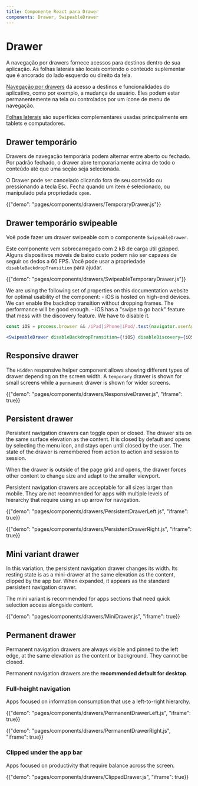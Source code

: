 ```yaml
---
title: Componente React para Drawer
components: Drawer, SwipeableDrawer
---
```


# Drawer

<p class="description">A navegação por drawers fornece acessos para destinos dentro de sua aplicação. As folhas laterais são locais contendo o conteúdo suplementar que é ancorado do lado esquerdo ou direito da tela.</p>

[Navegação por drawers](https://material.io/design/components/navigation-drawer.html) dá acesso a destinos e funcionalidades do aplicativo, como por exemplo, a mudança de usuário. Eles podem estar permanentemente na tela ou controlados por um ícone de menu de navegação.

[Folhas laterais](https://material.io/design/components/sheets-side.html) são superfícies complementares usadas principalmente em tablets e computadores.

## Drawer temporário

Drawers de navegação temporária podem alternar entre aberto ou fechado. Por padrão fechado, o drawer abre temporariamente acima de todo o conteúdo até que uma seção seja selecionada.

O Drawer pode ser cancelado clicando fora de seu conteúdo ou pressionando a tecla Esc. Fecha quando um item é selecionado, ou manipulado pela propriedade `open`.

{{"demo": "pages/components/drawers/TemporaryDrawer.js"}}

## Drawer temporário swipeable

Voê pode fazer um drawer swipeable com o componente `SwipeableDrawer`.

Este componente vem sobrecarregado com 2 kB de carga útil gzipped. Alguns dispositivos móveis de baixo custo podem não ser capazes de seguir os dedos a 60 FPS. Você pode usar a propriedade `disableBackdropTransition` para ajudar.

{{"demo": "pages/components/drawers/SwipeableTemporaryDrawer.js"}}

We are using the following set of properties on this documentation website for optimal usability of the component: - iOS is hosted on high-end devices. We can enable the backdrop transition without dropping frames. The performance will be good enough. - iOS has a "swipe to go back" feature that mess with the discovery feature. We have to disable it.

```jsx
const iOS = process.browser && /iPad|iPhone|iPod/.test(navigator.userAgent);

<SwipeableDrawer disableBackdropTransition={!iOS} disableDiscovery={iOS} />
```

## Responsive drawer

The `Hidden` responsive helper component allows showing different types of drawer depending on the screen width. A `temporary` drawer is shown for small screens while a `permanent` drawer is shown for wider screens.

{{"demo": "pages/components/drawers/ResponsiveDrawer.js", "iframe": true}}

## Persistent drawer

Persistent navigation drawers can toggle open or closed. The drawer sits on the same surface elevation as the content. It is closed by default and opens by selecting the menu icon, and stays open until closed by the user. The state of the drawer is remembered from action to action and session to session.

When the drawer is outside of the page grid and opens, the drawer forces other content to change size and adapt to the smaller viewport.

Persistent navigation drawers are acceptable for all sizes larger than mobile. They are not recommended for apps with multiple levels of hierarchy that require using an up arrow for navigation.

{{"demo": "pages/components/drawers/PersistentDrawerLeft.js", "iframe": true}}

{{"demo": "pages/components/drawers/PersistentDrawerRight.js", "iframe": true}}

## Mini variant drawer

In this variation, the persistent navigation drawer changes its width. Its resting state is as a mini-drawer at the same elevation as the content, clipped by the app bar. When expanded, it appears as the standard persistent navigation drawer.

The mini variant is recommended for apps sections that need quick selection access alongside content.

{{"demo": "pages/components/drawers/MiniDrawer.js", "iframe": true}}

## Permanent drawer

Permanent navigation drawers are always visible and pinned to the left edge, at the same elevation as the content or background. They cannot be closed.

Permanent navigation drawers are the **recommended default for desktop**.

### Full-height navigation

Apps focused on information consumption that use a left-to-right hierarchy.

{{"demo": "pages/components/drawers/PermanentDrawerLeft.js", "iframe": true}}

{{"demo": "pages/components/drawers/PermanentDrawerRight.js", "iframe": true}}

### Clipped under the app bar

Apps focused on productivity that require balance across the screen.

{{"demo": "pages/components/drawers/ClippedDrawer.js", "iframe": true}}